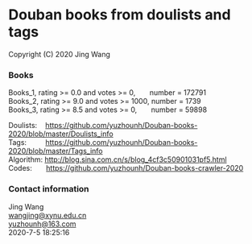 # Douban books from doulists and tags
Copyright (C) 2020 Jing Wang

### Books
Books_1, rating >= 0.0 and votes >= 0,&ensp;&ensp;&ensp;&ensp;number = 172791  
Books_2, rating >= 9.0 and votes >= 1000, number = 1739  
Books_3, rating >= 8.5 and votes >= 0,&ensp;&ensp;&ensp;&ensp;number = 59898  

Doulists:&ensp;&ensp;&thinsp;https://github.com/yuzhounh/Douban-books-2020/blob/master/Doulists_info  
Tags:&ensp;&ensp;&ensp;&ensp;&ensp;&thinsp;https://github.com/yuzhounh/Douban-books-2020/blob/master/Tags_info  
Algorithm: http://blog.sina.com.cn/s/blog_4cf3c50901031pf5.html  
Codes:&ensp;&ensp;&ensp;&ensp;https://github.com/yuzhounh/Douban-books-crawler-2020

### Contact information
Jing Wang  
wangjing@xynu.edu.cn  
yuzhounh@163.com  
2020-7-5 18:25:16
